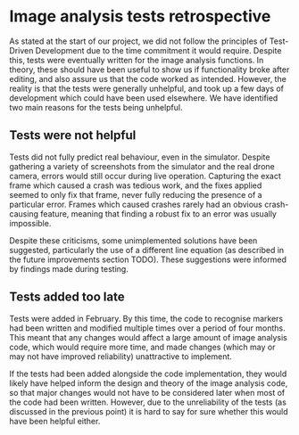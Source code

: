 # Image analysis tests retrospective

As stated at the start of our project, we did not follow the principles of Test-Driven Development due to the time commitment it would require. Despite this, tests were eventually written for the image analysis functions. In theory, these should have been useful to show us if functionality broke after editing, and also assure us that the code worked as intended. However, the reality is that the tests were generally unhelpful, and took up a few days of development which could have been used elsewhere. We have identified two main reasons for the tests being unhelpful.

## Tests were not helpful

Tests did not fully predict real behaviour, even in the simulator. Despite gathering a variety of screenshots from the simulator and the real drone camera, errors would still occur during live operation. Capturing the exact frame which caused a crash was tedious work, and the fixes applied seemed to only fix that frame, never fully reducing the presence of a particular error. Frames which caused crashes rarely had an obvious crash-causing feature, meaning that finding a robust fix to an error was usually impossible.

Despite these criticisms, some unimplemented solutions have been suggested, particularly the use of a different line equation (as described in the future improvements section TODO). These suggestions were informed by findings made during testing.

## Tests added too late

Tests were added in February. By this time, the code to recognise markers had been written and modified multiple times over a period of four months. This meant that any changes would affect a large amount of image analysis code, which would require more time, and made changes (which may or may not have improved reliability) unattractive to implement.

If the tests had been added alongside the code implementation, they would likely have helped inform the design and theory of the image analysis code, so that major changes would not have to be considered later when most of the code had been written. However, due to the unreliability of the tests (as discussed in the previous point) it is hard to say for sure whether this would have been helpful either.